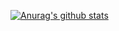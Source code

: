 [![Anurag's github stats](https://github-readme-stats.vercel.app/api?username=ayuliao&show_icons=true)](https://github.com/anuraghazra/github-readme-stats)
